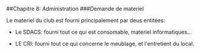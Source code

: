 ##Chapitre 8: Administration
###Demande de materiel

Le materiel du club est fourni principalement par deus entitées:

- Le SDACS: fourni tout ce qui est consomable, materiel informatiques...

- LE CRI: fourni tout ce qui concerne le meublage, et l'entretient du local.
